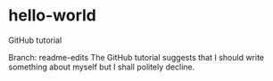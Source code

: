 # hello-world
GitHub tutorial

Branch: readme-edits
The GitHub tutorial suggests that I should write something about myself but I shall politely decline.
